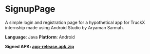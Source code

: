# SignupPage

A simple login and registration page for a hypothetical app for TruckX internship made using Android Studio by Aryaman Sarmah.

**Language**: Java
**Platform**: Android

**Signed APK: 
[app-release.apk.zip](https://github.com/sharkykatana/SignupPage/files/7305352/app-release.apk.zip)**
